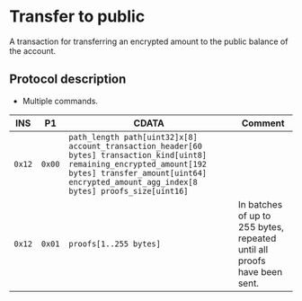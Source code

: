 # Transfer to public

A transaction for transferring an encrypted amount to the public balance of the account.

## Protocol description

* Multiple commands.

INS | P1 | CDATA | Comment |
|---|--------|-------------|----|
| `0x12` | `0x00` | `path_length path[uint32]x[8] account_transaction_header[60 bytes] transaction_kind[uint8] remaining_encrypted_amount[192 bytes] transfer_amount[uint64] encrypted_amount_agg_index[8 bytes] proofs_size[uint16]` | |
| `0x12` | `0x01` | `proofs[1..255 bytes]` | In batches of up to 255 bytes, repeated until all proofs have been sent. |
